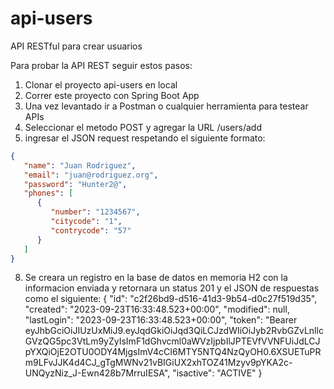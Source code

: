 # api-users
API RESTful para crear usuarios

Para probar la API REST seguir estos pasos:
1. Clonar el proyecto api-users en local
2. Correr este proyecto con Spring Boot App
3. Una vez levantado ir a Postman o cualquier herramienta para testear APIs
4. Seleccionar el metodo POST y agregar la URL /users/add
5. ingresar el JSON request respetando el siguiente formato:
```json   
{
   "name": "Juan Rodriguez",
   "email": "juan@rodriguez.org",
   "password": "Hunter2@",
   "phones": [
      {
         "number": "1234567",
         "citycode": "1",
         "contrycode": "57"
      }
   ]
}
```  
8. Se creara un registro en la base de datos en memoria H2 con la informacion enviada y retornara un status 201 y el JSON de respuestas como el siguiente:
   {
    "id": "c2f26bd9-d516-41d3-9b54-d0c27f519d35",
    "created": "2023-09-23T16:33:48.523+00:00",
    "modified": null,
    "lastLogin": "2023-09-23T16:33:48.523+00:00",
    "token": "Bearer eyJhbGciOiJIUzUxMiJ9.eyJqdGkiOiJqd3QiLCJzdWIiOiJyb2RvbGZvLnllcGVzQG5pc3VtLm9yZyIsImF1dGhvcml0aWVzIjpbIlJPTEVfVVNFUiJdLCJpYXQiOjE2OTU0ODY4MjgsImV4cCI6MTY5NTQ4NzQyOH0.6XSUETuPRm9LFvJJK4d4CJ_gTgMWNv21vBIGiUX2xhTOZ41Mzyv9pYKA2c-UNQyzNiz_J-Ewn428b7MrruIESA",
    "isactive": "ACTIVE"
}
